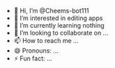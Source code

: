 - 👋 Hi, I’m @Cheems-bot111
- 👀 I’m interested in editing apps
- 🌱 I’m currently learning nothing
- 💞️ I’m looking to collaborate on ...
- 📫 How to reach me ...
- 😄 Pronouns: ...
- ⚡ Fun fact: ...

<!---
Cheems-bot111/Cheems-bot111 is a ✨ special ✨ repository because its `README.md` (this file) appears on your GitHub profile.
You can click the Preview link to take a look at your changes.
--->
